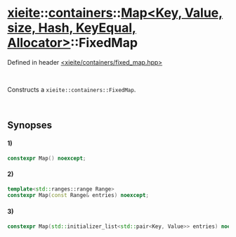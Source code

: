 # [xieite](../../../../../../xieite.md)\:\:[containers](../../../../../../containers.md)\:\:[Map<Key, Value, size, Hash, KeyEqual, Allocator>](../../../../map.md)\:\:FixedMap
Defined in header [<xieite/containers/fixed_map.hpp>](../../../../../../../include/xieite/containers/fixed_map.hpp)

&nbsp;

Constructs a `xieite::containers::FixedMap`.

&nbsp;

## Synopses
#### 1)
```cpp
constexpr Map() noexcept;
```
#### 2)
```cpp
template<std::ranges::range Range>
constexpr Map(const Range& entries) noexcept;
```
#### 3)
```cpp
constexpr Map(std::initializer_list<std::pair<Key, Value>> entries) noexcept;
```
